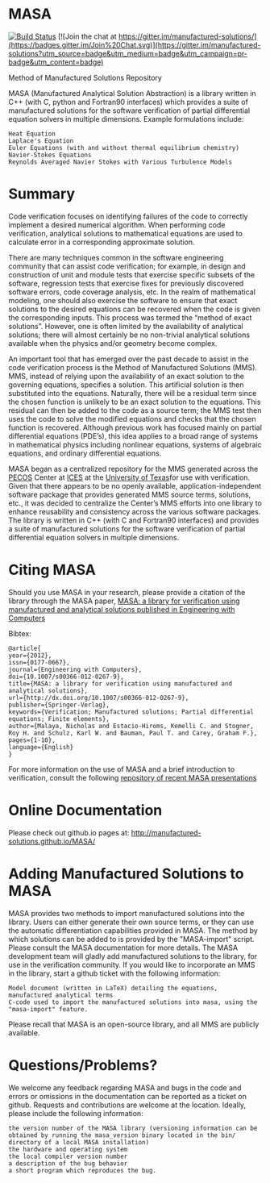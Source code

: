 MASA
====

[![Build Status](https://travis-ci.org/manufactured-solutions/MASA.png?branch=master)](https://travis-ci.org/manufactured-solutions/MASA) [![Join the chat at https://gitter.im/manufactured-solutions/](https://badges.gitter.im/Join%20Chat.svg)](https://gitter.im/manufactured-solutions?utm_source=badge&utm_medium=badge&utm_campaign=pr-badge&utm_content=badge)


Method of Manufactured Solutions Repository

MASA (Manufactured Analytical Solution Abstraction) is a library written in C++ (with C, python and Fortran90 interfaces) which provides a suite of manufactured solutions for the software verification of partial differential equation solvers in multiple dimensions. Example formulations include:

    Heat Equation
    Laplace's Equation
    Euler Equations (with and without thermal equilibrium chemistry)
    Navier-Stokes Equations
    Reynolds Averaged Navier Stokes with Various Turbulence Models

Summary
====
Code verification focuses on identifying failures of the code to correctly implement a desired numerical algorithm. When performing code verification, analytical solutions to mathematical equations are used to calculate error in a corresponding approximate solution.

There are many techniques common in the software engineering community that can assist code verification; for example, in design and construction of unit and module tests that exercise specific subsets of the software, regression tests that exercise fixes for previously discovered software errors, code coverage analysis, etc. In the realm of mathematical modeling, one should also exercise the software to ensure that exact solutions to the desired equations can be recovered when the code is given the corresponding inputs. This process was termed the “method of exact solutions”. However, one is often limited by the availability of analytical solutions; there will almost certainly be no non-trivial analytical solutions available when the physics and/or geometry become complex.

An important tool that has emerged over the past decade to assist in the code verification process is the Method of Manufactured Solutions (MMS). MMS, instead of relying upon the availability of an exact solution to the governing equations, specifies a solution. This artificial solution is then substituted into the equations. Naturally, there will be a residual term since the chosen function is unlikely to be an exact solution to the equations. This residual can then be added to the code as a source term; the MMS test then uses the code to solve the modified equations and checks that the chosen function is recovered. Although previous work has focused mainly on partial differential equations (PDE’s), this idea applies to a broad range of systems in mathematical physics including nonlinear equations, systems of algebraic equations, and ordinary differential equations.

MASA began as a centralized repository for the MMS generated across the [PECOS](http://pecos.utexas.edu/) Center at [ICES](ices.utexas.edu) at the [University of Texas](utexas.edu)for use with verification. Given that there appears to be no openly available, application-independent software package that provides generated MMS source terms, solutions, etc., it was decided to centralize the Center’s MMS efforts into one library to enhance reusability and consistency across the various software packages. The library is written in C++ (with C and Fortran90 interfaces) and provides a suite of manufactured solutions for the software verification of partial differential equation solvers in multiple dimensions.


Citing MASA
====

Should you use MASA in your research, please provide a citation of the library through the MASA paper, 
[MASA: a library for verification using manufactured and analytical solutions published in Engineering with Computers](http://link.springer.com/article/10.1007%2Fs00366-012-0267-9#page-1)

Bibtex:

    @article{
    year={2012},
    issn={0177-0667},
    journal={Engineering with Computers},
    doi={10.1007/s00366-012-0267-9},
    title={MASA: a library for verification using manufactured and analytical solutions},
    url={http://dx.doi.org/10.1007/s00366-012-0267-9},
    publisher={Springer-Verlag},
    keywords={Verification; Manufactured solutions; Partial differential equations; Finite elements},
    author={Malaya, Nicholas and Estacio-Hiroms, Kemelli C. and Stogner, Roy H. and Schulz, Karl W. and Bauman, Paul T. and Carey, Graham F.},
    pages={1-10},
    language={English}
    }

For more information on the use of MASA and a brief introduction to verification, consult the following [repository of recent MASA presentations](https://github.com/manufactured-solutions/presentations) 


Online Documentation
====

Please check out github.io pages at: http://manufactured-solutions.github.io/MASA/


Adding Manufactured Solutions to MASA
====
MASA provides two methods to import manufactured solutions into the library. Users can either generate their own 
source terms, or they can use the automatic differentiation capabilities provided in MASA. The method by which 
solutions can be added to is provided by the "MASA-import" script. Please consult the MASA documentation for more 
details. The MASA development team will gladly add manufactured solutions to the library, for use in the 
verification community. If you would like to incorporate an MMS in the library, start a github ticket with the 
following information:

    Model document (written in LaTeX) detailing the equations, manufactured analytical terms
    C-code used to import the manufactured solutions into masa, using the "masa-import" feature.

Please recall that MASA is an open-source library, and all MMS are publicly available.

Questions/Problems?
====

We welcome any feedback regarding MASA and bugs in the code and errors or omissions in the documentation can be 
reported as a ticket on github. Requests and contributions are welcome at the location. 
Ideally, please include the following information:

    the version number of the MASA library (versioning information can be obtained by running the masa_version binary located in the bin/ directory of a local MASA installation)
    the hardware and operating system
    the local compiler version number
    a description of the bug behavior
    a short program which reproduces the bug.
    

